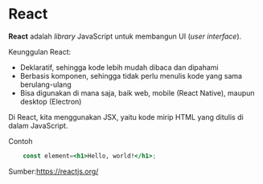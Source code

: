 # React

**React** adalah *library* JavaScript untuk membangun UI (*user interface*).

Keunggulan React:
* Deklaratif, sehingga kode lebih mudah dibaca dan dipahami
* Berbasis komponen, sehingga tidak perlu menulis kode yang sama berulang-ulang
* Bisa digunakan di mana saja, baik web, mobile (React Native), maupun desktop (Electron)

Di React, kita menggunakan JSX, yaitu kode mirip HTML yang ditulis di dalam JavaScript.

Contoh

```jsx
    const element=<h1>Hello, world!</h1>;
```

Sumber:https://reactjs.org/